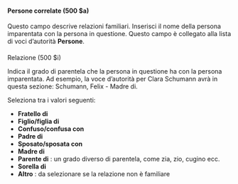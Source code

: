 #### Persone correlate (500 $a)

Questo campo descrive relazioni familiari. Inserisci il nome della persona imparentata con la persona in questione. Questo campo è collegato alla lista di voci d’autorità **Persone**. &nbsp;

####   
Relazione (500 $i)

Indica il grado di parentela che la persona in questione ha con la persona imparentata. Ad esempio, la voce d’autorità per Clara Schumann avrà in questa sezione: Schumann, Felix - Madre di. &nbsp;

Seleziona tra i valori seguenti:

- **Fratello di**  
- **Figlio/figlia di**  
- **Confuso/confusa con**  
- **Padre di**  
- **Sposato/sposata con**  
- **Madre di**  
- **Parente di** : un grado diverso di parentela, come zia, zio, cugino ecc.
- **Sorella di**  
- **Altro** : da selezionare se la relazione non è familiare